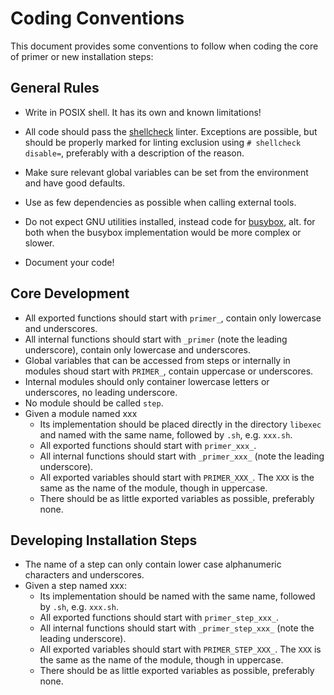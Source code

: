 # Coding Conventions

This document provides some conventions to follow when coding the core of primer
or new installation steps:

## General Rules

+ Write in POSIX shell. It has its own and known limitations!
+ All code should pass the [shellcheck] linter. Exceptions are possible, but
  should be properly marked for linting exclusion using `# shellcheck disable=`,
  preferably with a description of the reason.
+ Make sure relevant global variables can be set from the environment and have
  good defaults.
+ Use as few dependencies as possible when calling external tools.
+ Do not expect GNU utilities installed, instead code for [busybox], alt. for
  both when the busybox implementation would be more complex or slower.
+ Document your code!

  [shellcheck]: https://www.shellcheck.net/
  [busybox]: https://busybox.net/

## Core Development

+ All exported functions should start with `primer_`, contain only lowercase and
  underscores.
+ All internal functions should start with `_primer` (note the leading
  underscore), contain only lowercase and underscores.
+ Global variables that can be accessed from steps or internally in modules
  shoud start with `PRIMER_`, contain uppercase or underscores.
+ Internal modules should only container lowercase letters or underscores, no
  leading underscore.
+ No module should be called `step`.
+ Given a module named xxx
  + Its implementation should be placed directly in the directory `libexec` and
    named with the same name, followed by `.sh`, e.g. `xxx.sh`.
  + All exported functions should start with `primer_xxx_`.
  + All internal functions should start with `_primer_xxx_` (note the leading
    underscore).
  + All exported variables should start with `PRIMER_XXX_`. The `XXX` is the
    same as the name of the module, though in uppercase.
  + There should be as little exported variables as possible, preferably none.

## Developing Installation Steps

+ The name of a step can only contain lower case alphanumeric characters and
  underscores.
+ Given a step named xxx:
  + Its implementation should be named with the same name, followed by `.sh`,
    e.g. `xxx.sh`.
  + All exported functions should start with `primer_step_xxx_`.
  + All internal functions should start with `_primer_step_xxx_` (note the
    leading underscore).
  + All exported variables should start with `PRIMER_STEP_XXX_`. The `XXX` is
    the same as the name of the module, though in uppercase.
  + There should be as little exported variables as possible, preferably none.